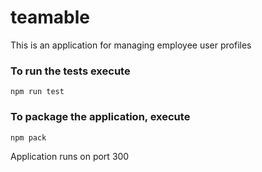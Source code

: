 # teamable
This is an application for managing employee user profiles

### To run the tests execute

    npm run test

### To package the application, execute

    npm pack


Application runs on port 300
